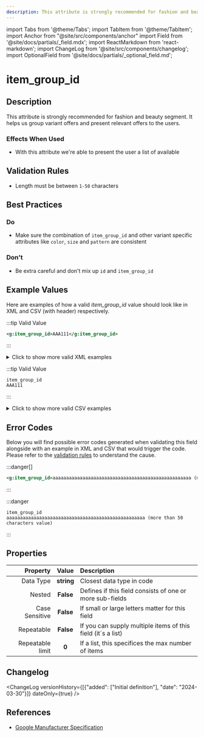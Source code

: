 ```yaml
---
description: This attribute is strongly recommended for fashion and beauty segment. It helps us group variant offers and present relevant offers to the users.
---
```


import Tabs from '@theme/Tabs';
import TabItem from '@theme/TabItem';
import Anchor from "@site/src/components/anchor"
import Field from '@site/docs/partials/_field.mdx';
import ReactMarkdown from 'react-markdown';
import ChangeLog from '@site/src/components/changelog';
import OptionalField from '@site/docs/partials/_optional_field.md';

# item_group_id

<OptionalField/>

## Description

This attribute is strongly recommended for fashion and beauty segment. It helps us group variant offers and present relevant offers to the users.



### Effects When Used

- With this attribute we're able to present the user a list of available









## Validation Rules

- Length must be between `1-50` characters


## Best Practices


### Do

- Make sure the combination of `item_group_id` and other variant specific attributes like `color`, `size` and `pattern` are consistent



### Don't

- Be extra careful and don't mix up `id` and `item_group_id`




## Example Values

Here are examples of how a valid *item_group_id* value  should look like in XML and CSV (with header) respectively.

<Tabs>
  <TabItem value="valid_xml" label="XML" default>

:::tip Valid Value

```xml
<g:item_group_id>AAA111</g:item_group_id>
```

:::

<details>
  <summary>Click to show more valid XML examples</summary>
  <div>

```xml
<g:item_group_id>AAA111</g:item_group_id>
```

```xml
<g:item_group_id>aaa111</g:item_group_id>
```


  </div>
</details>

 </TabItem>
  <TabItem value="valid_csv" label="CSV">

:::tip Valid Value

```csv
item_group_id
AAA111
```

:::

<details>
  <summary>Click to show more valid CSV examples</summary>
  <div>

```csv
item_group_id
AAA111
```

```csv
item_group_id
aaa111
```


  </div>
</details>

  </TabItem>
</Tabs>

## Error Codes

Below you will find possible error codes generated when validating this field alongside with an example in XML and CSV that would trigger the code. Please refer to the [validation rules](#validation-rules) to understand the cause.

<Tabs>
  <TabItem value="invalid_xml" label="XML" default>

:::danger[**<Anchor id="validation_invalid_length" title="validation_invalid_length" />**]


```xml
<g:item_group_id>aaaaaaaaaaaaaaaaaaaaaaaaaaaaaaaaaaaaaaaaaaaaaaaaaaa (more than 50 characters value)</g:item_group_id>
```

:::


 </TabItem>
  <TabItem value="invalid_csv" label="CSV">

:::danger <Anchor id="validation_invalid_length" title="validation_invalid_length" />

```csv
item_group_id
aaaaaaaaaaaaaaaaaaaaaaaaaaaaaaaaaaaaaaaaaaaaaaaaaaa (more than 50 characters value)
```

:::


  </TabItem>
</Tabs>

## Properties

|     **Property** |         **Value**          | **Description**                                              |
|-----------------:|:--------------------------:|:-------------------------------------------------------------|
|        Data Type |    **string**     | Closest data type in code                                    |
|           Nested |      **False**      | Defines if this field consists of one or more sub-fields     |
|   Case Sensitive |  **False**  | If small or large letters matter for this field              |
|       Repeatable |    **False**    | If you can supply multiple items of this field (it´s a list) |
| Repeatable limit | **0** | If a list, this specifices the max number of items           |

## Changelog
<ChangeLog versionHistory={[{"added": ["Initial definition"], "date": "2024-03-30"}]} dateOnly={true} />

## References
- [Google Manufacturer Specification](https://support.google.com/manufacturers/answer/7422498)
